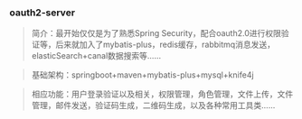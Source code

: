 ### oauth2-server

> 简介：最开始仅仅是为了熟悉Spring Security，配合oauth2.0进行权限验证等，后来就加入了mybatis-plus，redis缓存，rabbitmq消息发送，elasticSearch+canal数据搜索等......

> 基础架构：springboot+maven+mybatis-plus+mysql+knife4j

> 相应功能：用户登录验证以及相关，权限管理，角色管理，文件上传，文件管理，邮件发送，验证码生成，二维码生成，以及各种常用工具类......
